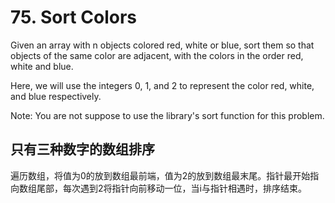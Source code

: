 # 75. Sort Colors

Given an array with n objects colored red, white or blue, sort them so that objects of the same color are adjacent, with the colors in the order red, white and blue.

Here, we will use the integers 0, 1, and 2 to represent the color red, white, and blue respectively.

Note:
You are not suppose to use the library's sort function for this problem.

## 只有三种数字的数组排序

遍历数组，将值为0的放到数组最前端，值为2的放到数组最末尾。指针最开始指向数组尾部，每次遇到2将指针向前移动一位，当i与指针相遇时，排序结束。